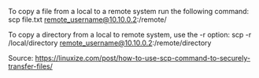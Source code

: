 To copy a file from a local to a remote system run the following command:
  scp file.txt remote_username@10.10.0.2:/remote/
  
To copy a directory from a local to remote system, use the -r option:
  scp -r /local/directory remote_username@10.10.0.2:/remote/directory
  
Source: https://linuxize.com/post/how-to-use-scp-command-to-securely-transfer-files/
